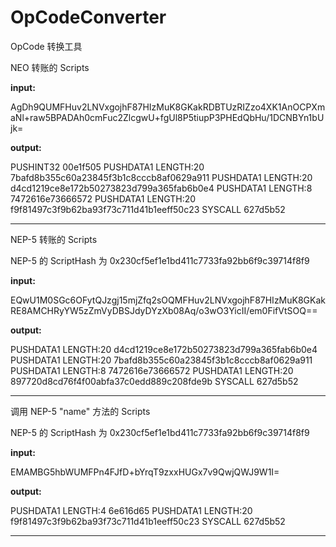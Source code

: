 # OpCodeConverter

OpCode 转换工具

NEO 转账的 Scripts

**input:** 

AgDh9QUMFHuv2LNVxgojhF87HIzMuK8GKakRDBTUzRIZzo4XK1AnOCPXmaNl+raw5BPADAh0cmFuc2ZlcgwU+fgUl8P5tiupP3PHEdQbHu/1DCNBYn1bUjk=

**output:**

PUSHINT32 00e1f505
PUSHDATA1 LENGTH:20 7bafd8b355c60a23845f3b1c8cccb8af0629a911
PUSHDATA1 LENGTH:20 d4cd1219ce8e172b50273823d799a365fab6b0e4
PUSHDATA1 LENGTH:8 7472616e73666572
PUSHDATA1 LENGTH:20 f9f81497c3f9b62ba93f73c711d41b1eeff50c23
SYSCALL 627d5b52

------

NEP-5 转账的 Scripts

NEP-5 的 ScriptHash 为 0x230cf5ef1e1bd411c7733fa92bb6f9c39714f8f9

**input:**

EQwU1M0SGc6OFytQJzgj15mjZfq2sOQMFHuv2LNVxgojhF87HIzMuK8GKakRE8AMCHRyYW5zZmVyDBSJdyDYzXb08Aq/o3wO3YicII/em0FifVtSOQ==

**output:**

PUSHDATA1 LENGTH:20 d4cd1219ce8e172b50273823d799a365fab6b0e4
PUSHDATA1 LENGTH:20 7bafd8b355c60a23845f3b1c8cccb8af0629a911
PUSHDATA1 LENGTH:8 7472616e73666572
PUSHDATA1 LENGTH:20 897720d8cd76f4f00abfa37c0edd889c208fde9b
SYSCALL 627d5b52

------

调用 NEP-5 "name" 方法的 Scripts

NEP-5 的 ScriptHash 为 0x230cf5ef1e1bd411c7733fa92bb6f9c39714f8f9

**input:**

EMAMBG5hbWUMFPn4FJfD+bYrqT9zxxHUGx7v9QwjQWJ9W1I=

**output:**

PUSHDATA1 LENGTH:4 6e616d65
PUSHDATA1 LENGTH:20 f9f81497c3f9b62ba93f73c711d41b1eeff50c23
SYSCALL 627d5b52

------

